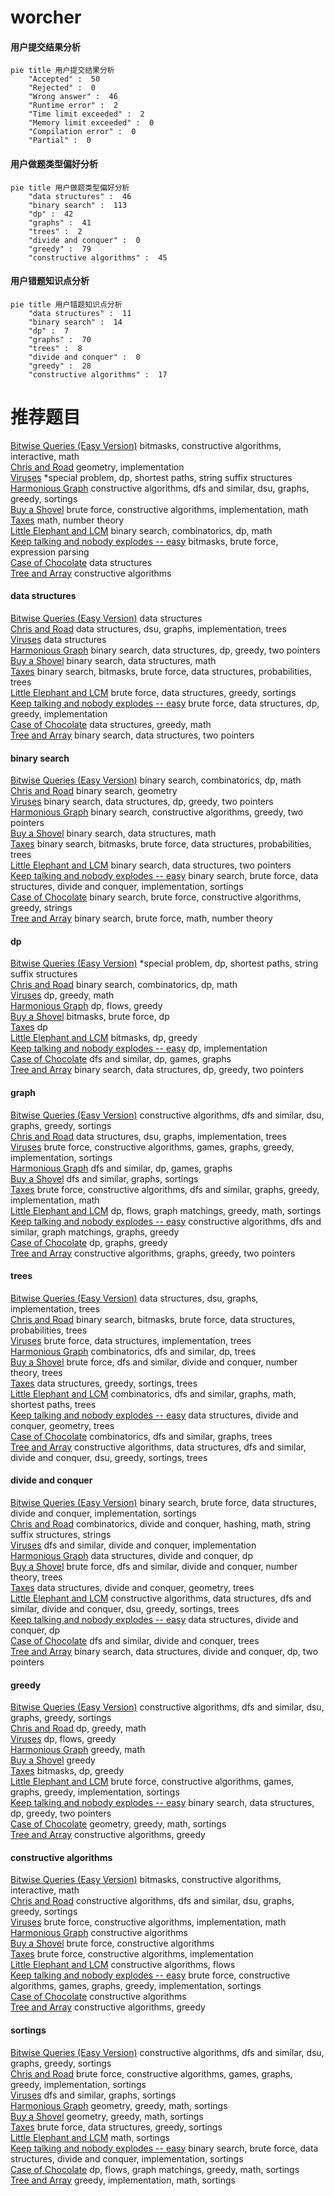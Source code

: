 # worcher
<!-- tabs:start -->
#### **用户提交结果分析**

```mermaid
pie title 用户提交结果分析
    "Accepted" :  50
    "Rejected" :  0
    "Wrong answer" :  46
    "Runtime error" :  2
    "Time limit exceeded" :  2
    "Memory limit exceeded" :  0
    "Compilation error" :  0
    "Partial" :  0
```
#### **用户做题类型偏好分析**

```mermaid
pie title 用户做题类型偏好分析
    "data structures" :  46
    "binary search" :  113
    "dp" :  42
    "graphs" :  41
    "trees" :  2
    "divide and conquer" :  0
    "greedy" :  79
    "constructive algorithms" :  45
```
#### **用户错题知识点分析**

```mermaid
pie title 用户错题知识点分析
    "data structures" :  11
    "binary search" :  14
    "dp" :  7
    "graphs" :  70
    "trees" :  8
    "divide and conquer" :  0
    "greedy" :  28
    "constructive algorithms" :  17
```
<!-- tabs:end -->
# 推荐题目
[Bitwise Queries (Easy Version)](http://codeforces.com/problemset/problem/1451/E1)		bitmasks,
                        constructive algorithms,
                        interactive,
                        math		  
[Chris and Road](http://codeforces.com/problemset/problem/703/C)		geometry,
                        implementation		  
[Viruses](http://codeforces.com/problemset/problem/1387/C)		*special problem,
                        dp,
                        shortest paths,
                        string suffix structures		  
[Harmonious Graph](http://codeforces.com/problemset/problem/1253/D)		constructive algorithms,
                        dfs and similar,
                        dsu,
                        graphs,
                        greedy,
                        sortings		  
[Buy a Shovel](http://codeforces.com/problemset/problem/732/A)		brute force,
                        constructive algorithms,
                        implementation,
                        math		  
[Taxes](https://codeforces.com/contest/736/problem/B)		math,
                        number theory		  
[Little Elephant and LCM](http://codeforces.com/problemset/problem/258/C)		binary search,
                        combinatorics,
                        dp,
                        math		  
[Keep talking and nobody explodes -- easy](http://codeforces.com/problemset/problem/1302/F)		bitmasks,
                        brute force,
                        expression parsing		  
[Case of Chocolate](http://codeforces.com/problemset/problem/555/C)		data structures		  
[Tree and Array](http://codeforces.com/problemset/problem/398/C)		constructive algorithms		  
<!-- tabs:start -->
#### **data structures**
[Bitwise Queries (Easy Version)](http://codeforces.com/problemset/problem/555/C)		data structures		  
[Chris and Road](https://codeforces.com/contest/1417/problem/F)		data structures,
                        dsu,
                        graphs,
                        implementation,
                        trees		  
[Viruses](http://codeforces.com/problemset/problem/220/C)		data structures		  
[Harmonious Graph](http://codeforces.com/problemset/problem/1492/C)		binary search,
                        data structures,
                        dp,
                        greedy,
                        two pointers		  
[Buy a Shovel](http://codeforces.com/problemset/problem/1490/G)		binary search,
                        data structures,
                        math		  
[Taxes](http://codeforces.com/problemset/problem/1479/D)		binary search,
                        bitmasks,
                        brute force,
                        data structures,
                        probabilities,
                        trees		  
[Little Elephant and LCM](http://codeforces.com/problemset/problem/1497/A)		brute force,
                        data structures,
                        greedy,
                        sortings		  
[Keep talking and nobody explodes -- easy](http://codeforces.com/problemset/problem/1491/C)		brute force,
                        data structures,
                        dp,
                        greedy,
                        implementation		  
[Case of Chocolate](http://codeforces.com/problemset/problem/1492/B)		data structures,
                        greedy,
                        math		  
[Tree and Array](http://codeforces.com/problemset/problem/1436/E)		binary search,
                        data structures,
                        two pointers		  
#### **binary search**
[Bitwise Queries (Easy Version)](http://codeforces.com/problemset/problem/258/C)		binary search,
                        combinatorics,
                        dp,
                        math		  
[Chris and Road](http://codeforces.com/problemset/problem/198/C)		binary search,
                        geometry		  
[Viruses](http://codeforces.com/problemset/problem/1492/C)		binary search,
                        data structures,
                        dp,
                        greedy,
                        two pointers		  
[Harmonious Graph](http://codeforces.com/problemset/problem/1463/D)		binary search,
                        constructive algorithms,
                        greedy,
                        two pointers		  
[Buy a Shovel](http://codeforces.com/problemset/problem/1490/G)		binary search,
                        data structures,
                        math		  
[Taxes](http://codeforces.com/problemset/problem/1479/D)		binary search,
                        bitmasks,
                        brute force,
                        data structures,
                        probabilities,
                        trees		  
[Little Elephant and LCM](http://codeforces.com/problemset/problem/1436/E)		binary search,
                        data structures,
                        two pointers		  
[Keep talking and nobody explodes -- easy](http://codeforces.com/problemset/problem/1461/D)		binary search,
                        brute force,
                        data structures,
                        divide and conquer,
                        implementation,
                        sortings		  
[Case of Chocolate](http://codeforces.com/problemset/problem/1493/C)		binary search,
                        brute force,
                        constructive algorithms,
                        greedy,
                        strings		  
[Tree and Array](http://codeforces.com/problemset/problem/1487/D)		binary search,
                        brute force,
                        math,
                        number theory		  
#### **dp**
[Bitwise Queries (Easy Version)](http://codeforces.com/problemset/problem/1387/C)		*special problem,
                        dp,
                        shortest paths,
                        string suffix structures		  
[Chris and Road](http://codeforces.com/problemset/problem/258/C)		binary search,
                        combinatorics,
                        dp,
                        math		  
[Viruses](https://codeforces.com/contest/604/problem/C)		dp,
                        greedy,
                        math		  
[Harmonious Graph](http://codeforces.com/problemset/problem/321/B)		dp,
                        flows,
                        greedy		  
[Buy a Shovel](http://codeforces.com/problemset/problem/201/D)		bitmasks,
                        brute force,
                        dp		  
[Taxes](http://codeforces.com/problemset/problem/316/D2)		dp		  
[Little Elephant and LCM](http://codeforces.com/problemset/problem/938/F)		bitmasks,
                        dp,
                        greedy		  
[Keep talking and nobody explodes -- easy](http://codeforces.com/problemset/problem/1206/B)		dp,
                        implementation		  
[Case of Chocolate](http://codeforces.com/problemset/problem/917/B)		dfs and similar,
                        dp,
                        games,
                        graphs		  
[Tree and Array](http://codeforces.com/problemset/problem/1492/C)		binary search,
                        data structures,
                        dp,
                        greedy,
                        two pointers		  
#### **graph**
[Bitwise Queries (Easy Version)](http://codeforces.com/problemset/problem/1253/D)		constructive algorithms,
                        dfs and similar,
                        dsu,
                        graphs,
                        greedy,
                        sortings		  
[Chris and Road](https://codeforces.com/contest/1417/problem/F)		data structures,
                        dsu,
                        graphs,
                        implementation,
                        trees		  
[Viruses](http://codeforces.com/problemset/problem/1333/D)		brute force,
                        constructive algorithms,
                        games,
                        graphs,
                        greedy,
                        implementation,
                        sortings		  
[Harmonious Graph](http://codeforces.com/problemset/problem/917/B)		dfs and similar,
                        dp,
                        games,
                        graphs		  
[Buy a Shovel](https://codeforces.com/contest/512/problem/A)		dfs and similar,
                        graphs,
                        sortings		  
[Taxes](http://codeforces.com/problemset/problem/1487/C)		brute force,
                        constructive algorithms,
                        dfs and similar,
                        graphs,
                        greedy,
                        implementation,
                        math		  
[Little Elephant and LCM](http://codeforces.com/problemset/problem/1437/C)		dp,
                        flows,
                        graph matchings,
                        greedy,
                        math,
                        sortings		  
[Keep talking and nobody explodes -- easy](http://codeforces.com/problemset/problem/1470/D)		constructive algorithms,
                        dfs and similar,
                        graph matchings,
                        graphs,
                        greedy		  
[Case of Chocolate](http://codeforces.com/problemset/problem/1476/C)		dp,
                        graphs,
                        greedy		  
[Tree and Array](http://codeforces.com/problemset/problem/1304/D)		constructive algorithms,
                        graphs,
                        greedy,
                        two pointers		  
#### **trees**
[Bitwise Queries (Easy Version)](https://codeforces.com/contest/1417/problem/F)		data structures,
                        dsu,
                        graphs,
                        implementation,
                        trees		  
[Chris and Road](http://codeforces.com/problemset/problem/1479/D)		binary search,
                        bitmasks,
                        brute force,
                        data structures,
                        probabilities,
                        trees		  
[Viruses](http://codeforces.com/problemset/problem/1511/C)		brute force,
                        data structures,
                        implementation,
                        trees		  
[Harmonious Graph](http://codeforces.com/problemset/problem/1499/F)		combinatorics,
                        dfs and similar,
                        dp,
                        trees		  
[Buy a Shovel](http://codeforces.com/problemset/problem/1491/E)		brute force,
                        dfs and similar,
                        divide and conquer,
                        number theory,
                        trees		  
[Taxes](http://codeforces.com/problemset/problem/1466/D)		data structures,
                        greedy,
                        sortings,
                        trees		  
[Little Elephant and LCM](http://codeforces.com/problemset/problem/1495/D)		combinatorics,
                        dfs and similar,
                        graphs,
                        math,
                        shortest paths,
                        trees		  
[Keep talking and nobody explodes -- easy](http://codeforces.com/problemset/problem/1303/G)		data structures,
                        divide and conquer,
                        geometry,
                        trees		  
[Case of Chocolate](http://codeforces.com/problemset/problem/1454/E)		combinatorics,
                        dfs and similar,
                        graphs,
                        trees		  
[Tree and Array](http://codeforces.com/problemset/problem/1494/D)		constructive algorithms,
                        data structures,
                        dfs and similar,
                        divide and conquer,
                        dsu,
                        greedy,
                        sortings,
                        trees		  
#### **divide and conquer**
[Bitwise Queries (Easy Version)](http://codeforces.com/problemset/problem/1461/D)		binary search,
                        brute force,
                        data structures,
                        divide and conquer,
                        implementation,
                        sortings		  
[Chris and Road](http://codeforces.com/problemset/problem/1466/G)		combinatorics,
                        divide and conquer,
                        hashing,
                        math,
                        string suffix structures,
                        strings		  
[Viruses](http://codeforces.com/problemset/problem/1490/D)		dfs and similar,
                        divide and conquer,
                        implementation		  
[Harmonious Graph](https://codeforces.com/contest/1483/problem/C)		data structures,
                        divide and conquer,
                        dp		  
[Buy a Shovel](http://codeforces.com/problemset/problem/1491/E)		brute force,
                        dfs and similar,
                        divide and conquer,
                        number theory,
                        trees		  
[Taxes](http://codeforces.com/problemset/problem/1303/G)		data structures,
                        divide and conquer,
                        geometry,
                        trees		  
[Little Elephant and LCM](http://codeforces.com/problemset/problem/1494/D)		constructive algorithms,
                        data structures,
                        dfs and similar,
                        divide and conquer,
                        dsu,
                        greedy,
                        sortings,
                        trees		  
[Keep talking and nobody explodes -- easy](http://codeforces.com/problemset/problem/1482/E)		data structures,
                        divide and conquer,
                        dp		  
[Case of Chocolate](http://codeforces.com/problemset/problem/566/C)		dfs and similar,
                        divide and conquer,
                        trees		  
[Tree and Array](http://codeforces.com/problemset/problem/1428/F)		binary search,
                        data structures,
                        divide and conquer,
                        dp,
                        two pointers		  
#### **greedy**
[Bitwise Queries (Easy Version)](http://codeforces.com/problemset/problem/1253/D)		constructive algorithms,
                        dfs and similar,
                        dsu,
                        graphs,
                        greedy,
                        sortings		  
[Chris and Road](https://codeforces.com/contest/604/problem/C)		dp,
                        greedy,
                        math		  
[Viruses](http://codeforces.com/problemset/problem/321/B)		dp,
                        flows,
                        greedy		  
[Harmonious Graph](http://codeforces.com/problemset/problem/258/A)		greedy,
                        math		  
[Buy a Shovel](http://codeforces.com/problemset/problem/1267/E)		greedy		  
[Taxes](http://codeforces.com/problemset/problem/938/F)		bitmasks,
                        dp,
                        greedy		  
[Little Elephant and LCM](http://codeforces.com/problemset/problem/1333/D)		brute force,
                        constructive algorithms,
                        games,
                        graphs,
                        greedy,
                        implementation,
                        sortings		  
[Keep talking and nobody explodes -- easy](http://codeforces.com/problemset/problem/1492/C)		binary search,
                        data structures,
                        dp,
                        greedy,
                        two pointers		  
[Case of Chocolate](https://codeforces.com/contest/1496/problem/C)		geometry,
                        greedy,
                        math,
                        sortings		  
[Tree and Array](http://codeforces.com/problemset/problem/1493/A)		constructive algorithms,
                        greedy		  
#### **constructive algorithms**
[Bitwise Queries (Easy Version)](http://codeforces.com/problemset/problem/1451/E1)		bitmasks,
                        constructive algorithms,
                        interactive,
                        math		  
[Chris and Road](http://codeforces.com/problemset/problem/1253/D)		constructive algorithms,
                        dfs and similar,
                        dsu,
                        graphs,
                        greedy,
                        sortings		  
[Viruses](http://codeforces.com/problemset/problem/732/A)		brute force,
                        constructive algorithms,
                        implementation,
                        math		  
[Harmonious Graph](http://codeforces.com/problemset/problem/398/C)		constructive algorithms		  
[Buy a Shovel](http://codeforces.com/problemset/problem/1213/E)		brute force,
                        constructive algorithms		  
[Taxes](http://codeforces.com/problemset/problem/1004/D)		brute force,
                        constructive algorithms,
                        implementation		  
[Little Elephant and LCM](http://codeforces.com/problemset/problem/1288/F)		constructive algorithms,
                        flows		  
[Keep talking and nobody explodes -- easy](http://codeforces.com/problemset/problem/1333/D)		brute force,
                        constructive algorithms,
                        games,
                        graphs,
                        greedy,
                        implementation,
                        sortings		  
[Case of Chocolate](https://codeforces.com/contest/1262/problem/B)		constructive algorithms		  
[Tree and Array](http://codeforces.com/problemset/problem/1493/A)		constructive algorithms,
                        greedy		  
#### **sortings**
[Bitwise Queries (Easy Version)](http://codeforces.com/problemset/problem/1253/D)		constructive algorithms,
                        dfs and similar,
                        dsu,
                        graphs,
                        greedy,
                        sortings		  
[Chris and Road](http://codeforces.com/problemset/problem/1333/D)		brute force,
                        constructive algorithms,
                        games,
                        graphs,
                        greedy,
                        implementation,
                        sortings		  
[Viruses](https://codeforces.com/contest/512/problem/A)		dfs and similar,
                        graphs,
                        sortings		  
[Harmonious Graph](https://codeforces.com/contest/1496/problem/C)		geometry,
                        greedy,
                        math,
                        sortings		  
[Buy a Shovel](http://codeforces.com/problemset/problem/1495/A)		geometry,
                        greedy,
                        math,
                        sortings		  
[Taxes](http://codeforces.com/problemset/problem/1497/A)		brute force,
                        data structures,
                        greedy,
                        sortings		  
[Little Elephant and LCM](http://codeforces.com/problemset/problem/1427/A)		math,
                        sortings		  
[Keep talking and nobody explodes -- easy](http://codeforces.com/problemset/problem/1461/D)		binary search,
                        brute force,
                        data structures,
                        divide and conquer,
                        implementation,
                        sortings		  
[Case of Chocolate](http://codeforces.com/problemset/problem/1437/C)		dp,
                        flows,
                        graph matchings,
                        greedy,
                        math,
                        sortings		  
[Tree and Array](http://codeforces.com/problemset/problem/1473/A)		greedy,
                        implementation,
                        math,
                        sortings		  
<!-- tabs:end -->
